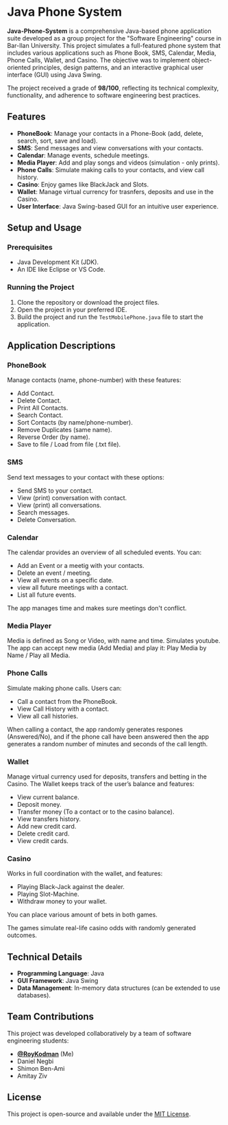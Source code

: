 # Java Phone System

**Java-Phone-System** is a comprehensive Java-based phone application suite developed as a group project for the "Software Engineering" course in Bar-Ilan University.
This project simulates a full-featured phone system that includes various applications such as Phone Book, SMS, Calendar, Media, Phone Calls, Wallet, and Casino.
The objective was to implement object-oriented principles, design patterns, and an interactive graphical user interface (GUI) using Java Swing.

The project received a grade of **98/100**, reflecting its technical complexity, functionality, and adherence to software engineering best practices.

## Features

- **PhoneBook**: Manage your contacts in a Phone-Book (add, delete, search, sort, save and load).
- **SMS**: Send messages and view conversations with your contacts.
- **Calendar**: Manage events, schedule meetings.
- **Media Player**: Add and play songs and videos (simulation - only prints).
- **Phone Calls**: Simulate making calls to your contacts, and view call history.
- **Casino**: Enjoy games like BlackJack and Slots.
- **Wallet**: Manage virtual currency for trasnfers, deposits and use in the Casino.
- **User Interface**: Java Swing-based GUI for an intuitive user experience.

## Setup and Usage

### Prerequisites

- Java Development Kit (JDK).
- An IDE like Eclipse or VS Code.

### Running the Project

1. Clone the repository or download the project files.
2. Open the project in your preferred IDE.
3. Build the project and run the `TestMobilePhone.java` file to start the application.

## Application Descriptions

### PhoneBook
Manage contacts (name, phone-number) with these features:
*  Add Contact.
*  Delete Contact.
*  Print All Contacts.
*  Search Contact.
*  Sort Contacts (by name/phone-number).
*  Remove Duplicates (same name).
*  Reverse Order (by name).
*  Save to file / Load from file (.txt file).

### SMS
Send text messages to your contact with these options:
* Send SMS to your contact.
* View (print) conversation with contact.
* View (print) all conversations.
* Search messages.
* Delete Conversation.

### Calendar
The calendar provides an overview of all scheduled events. You can:
* Add an Event or a meetig with your contacts.
* Delete an event / meeting.
* View all events on a specific date.
* view all future meetings with a contact.
* List all future events.

The app manages time and makes sure meetings don't conflict.  

### Media Player
Media is defined as Song or Video, with name and time. Simulates youtube.
The app can accept new media (Add Media) and play it: Play Media by Name / Play all Media.

### Phone Calls
Simulate making phone calls. Users can: 
* Call a contact from the PhoneBook.
* View Call History with a contact.
* View all call histories.

When calling a contact, the app randomly generates respones (Answered/No), and if the phone call have been answered then the app generates a random number of minutes and seconds of the call length.

### Wallet
Manage virtual currency used for deposits, transfers and betting in the Casino. The Wallet keeps track of the user’s balance and features:
* View current balance.
* Deposit money.
* Transfer money (To a contact or to the casino balance).
* View transfers history.
* Add new credit card.
* Delete credit card.
* View credit cards.

### Casino
Works in full coordination with the wallet, and features:
* Playing Black-Jack against the dealer.
* Playing Slot-Machine.
* Withdraw money to your wallet.

You can place various amount of bets in both games. 

The games simulate real-life casino odds with randomly generated outcomes.

## Technical Details

- **Programming Language**: Java
- **GUI Framework**: Java Swing
- **Data Management**: In-memory data structures (can be extended to use databases).

## Team Contributions

This project was developed collaboratively by a team of software engineering students:
- **[@RoyKodman](https://github.com/RoyKodman)** (Me)
- Daniel Negbi
- Shimon Ben-Ami
- Amitay Ziv

## License

This project is open-source and available under the [MIT License](LICENSE).

